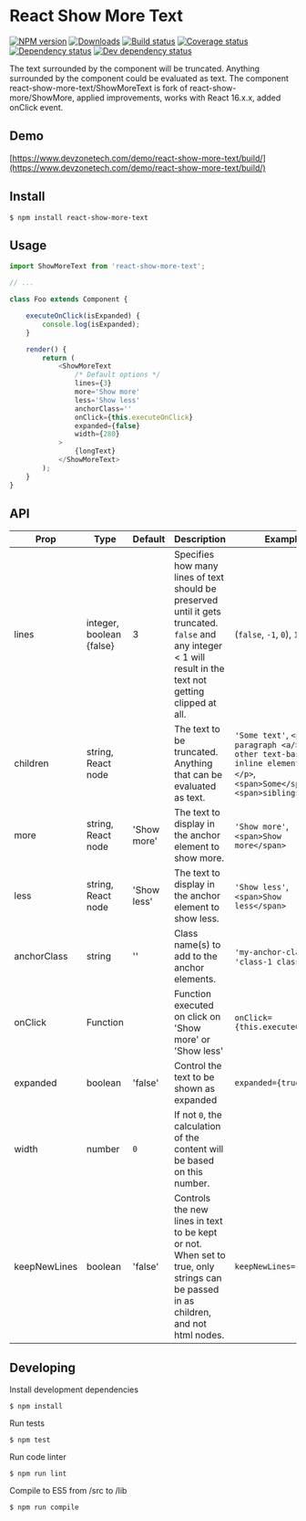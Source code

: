 # React Show More Text
[![NPM version][npm-image]][npm-url]
[![Downloads][downloads-image]][npm-url]
[![Build status][travis-image]][travis-url]
[![Coverage status][coveralls-image]][coveralls-url]
[![Dependency status][david-dm-image]][david-dm-url]
[![Dev dependency status][david-dm-dev-image]][david-dm-dev-url]

The text surrounded by the component will be truncated. Anything surrounded by the component could be evaluated as text. The component react-show-more-text/ShowMoreText is fork of react-show-more/ShowMore, applied improvements, works with React 16.x.x, added onClick event.

## Demo
[https://www.devzonetech.com/demo/react-show-more-text/build/](https://www.devzonetech.com/demo/react-show-more-text/build/)

## Install
```
$ npm install react-show-more-text
```

## Usage
```js
import ShowMoreText from 'react-show-more-text';

// ...

class Foo extends Component {

    executeOnClick(isExpanded) {
        console.log(isExpanded);
    }

    render() {
        return (
            <ShowMoreText
                /* Default options */
                lines={3}
                more='Show more'
                less='Show less'
                anchorClass=''
                onClick={this.executeOnClick}
                expanded={false}
                width={280}
            >
                {longText}
            </ShowMoreText>
        );
    }
}
```

## API
| Prop | Type | Default | Description | Example |
| ---- | ---- | ------- | ----------- | ------- |
| lines | integer, boolean {false} | 3 | Specifies how many lines of text should be preserved until it gets truncated. `false` and any integer < 1 will result in the text not getting clipped at all. | (`false`, `-1`, `0`), `1`, ...  |
| children | string, React node | | The text to be truncated. Anything that can be evaluated as text. | `'Some text'`, `<p>Some paragraph <a/>with other text-based inline elements<a></p>`, `<span>Some</span><span>siblings</span>` |
| more | string, React node | 'Show more' | The text to display in the anchor element to show more. | `'Show more'`, `<span>Show more</span>`
| less | string, React node | 'Show less' | The text to display in the anchor element to show less. | `'Show less'`, `<span>Show less</span>`
| anchorClass | string | '' | Class name(s) to add to the anchor elements. | `'my-anchor-class'`, `'class-1 class-2'`
| onClick | Function | | Function executed on click on 'Show more' or 'Show less' | `onClick={this.executeOnClick}`
| expanded | boolean | 'false' | Control the text to be shown as expanded | `expanded={true}`
| width | number | `0` | If not `0`, the calculation of the content will be based on this number. | |
| keepNewLines | boolean | 'false' | Controls the new lines in text to be kept or not. When set to true, only strings can be passed in as children, and not html nodes. | `keepNewLines={true}`

## Developing
Install development dependencies
```
$ npm install
```

Run tests
```
$ npm test
```

Run code linter
```
$ npm run lint
```

Compile to ES5 from /src to /lib
```
$ npm run compile
```

[npm-url]: https://npmjs.org/package/react-show-more-text
[downloads-image]: http://img.shields.io/npm/dm/react-show-more-text.svg
[npm-image]: https://badge.fury.io/js/react-show-more-text.svg
[travis-url]: https://travis-ci.org/One-com/react-show-more-text
[travis-image]: http://img.shields.io/travis/One-com/react-show-more-text.svg
[coveralls-url]:https://coveralls.io/r/One-com/react-show-more-text
[coveralls-image]:https://coveralls.io/repos/One-com/react-show-more-text/badge.svg
[david-dm-url]:https://david-dm.org/One-com/react-show-more-text
[david-dm-image]:https://david-dm.org/One-com/react-show-more-text.svg
[david-dm-dev-url]:https://david-dm.org/One-com/react-show-more-text#info=devDependencies
[david-dm-dev-image]:https://david-dm.org/One-com/react-show-more-text/dev-status.svg
